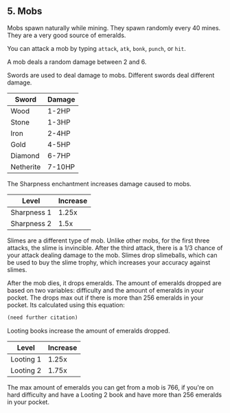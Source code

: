 ## 5. Mobs 

Mobs spawn naturally while mining. They spawn randomly every 40 mines. They are a very good source of emeralds.

You can attack a mob by typing `attack`, `atk`, `bonk`, `punch`, or `hit`.

A mob deals a random damage between 2 and 6.

Swords are used to deal damage to mobs. Different swords deal different damage. 

| Sword      | Damage |
|------------|--------|
| Wood       | 1-2HP  |
| Stone      | 1-3HP  |
| Iron       | 2-4HP  |
| Gold       | 4-5HP  |
| Diamond    | 6-7HP  |
| Netherite  | 7-10HP |

The Sharpness enchantment increases damage caused to mobs.

|    Level    | Increase |
|-------------|----------|
| Sharpness 1 |  1.25x   |
| Sharpness 2 |  1.5x    |

Slimes are a different type of mob. Unlike other mobs, for the first three attacks, the slime is invincible. After the third attack, there is a 1/3 chance of your attack dealing damage to the mob. Slimes drop slimeballs, which can be used to buy the slime trophy, which increases your accuracy against slimes.

After the mob dies, it drops emeralds. The amount of emeralds dropped are based on two variables: difficulty and the amount of emeralds in your pocket. The drops max out if there is more than 256 emeralds in your pocket. Its calculated using this equation:
```py 
(need further citation)
```

Looting books increase the amount of emeralds dropped.

|   Level   | Increase |
|-----------|----------|
| Looting 1 |  1.25x   |
| Looting 2 |  1.75x   |

The max amount of emeralds you can get from a mob is 766, if you're on hard difficulty and have a Looting 2 book and have more than 256 emeralds in your pocket.

